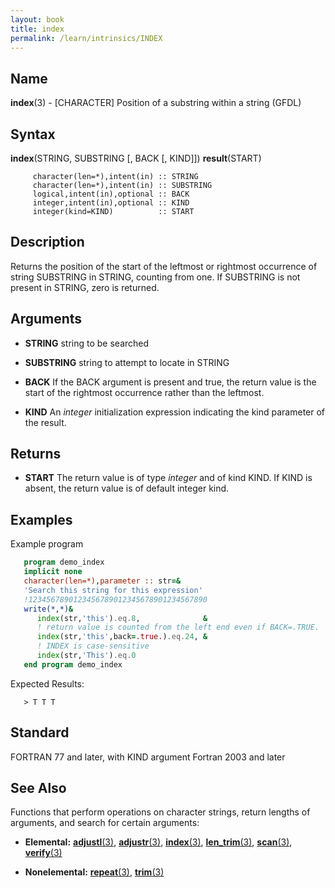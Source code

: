 ```yaml
---
layout: book
title: index
permalink: /learn/intrinsics/INDEX
---
```

## __Name__

__index__(3) - \[CHARACTER\] Position of a substring within a string
(GFDL)

## __Syntax__

__index__(STRING, SUBSTRING \[, BACK \[, KIND\]\]) __result__(START)

```
     character(len=*),intent(in) :: STRING
     character(len=*),intent(in) :: SUBSTRING
     logical,intent(in),optional :: BACK
     integer,intent(in),optional :: KIND
     integer(kind=KIND)          :: START
```

## __Description__

Returns the position of the start of the leftmost or rightmost
occurrence of string SUBSTRING in STRING, counting from one. If
SUBSTRING is not present in STRING, zero is returned.

## __Arguments__

  - __STRING__
    string to be searched

  - __SUBSTRING__
    string to attempt to locate in STRING

  - __BACK__
    If the BACK argument is present and true, the return value is the
    start of the rightmost occurrence rather than the leftmost.

  - __KIND__
    An _integer_ initialization expression indicating the kind parameter
    of the result.

## __Returns__

  - __START__
    The return value is of type _integer_ and of kind KIND. If KIND is
    absent, the return value is of default integer kind.

## __Examples__

Example program

```fortran
   program demo_index
   implicit none
   character(len=*),parameter :: str=&
   'Search this string for this expression'
   !1234567890123456789012345678901234567890
   write(*,*)&
      index(str,'this').eq.8,              &
      ! return value is counted from the left end even if BACK=.TRUE.
      index(str,'this',back=.true.).eq.24, &
      ! INDEX is case-sensitive
      index(str,'This').eq.0
   end program demo_index
```

Expected Results:

```
   > T T T
```

## __Standard__

FORTRAN 77 and later, with KIND argument Fortran 2003
and later

## __See Also__

Functions that perform operations on character strings, return lengths
of arguments, and search for certain arguments:

  - __Elemental:__
    [__adjustl__(3)](ADJUSTL), [__adjustr__(3)](ADJUSTR), [__index__(3)](INDEX), [__len\_trim__(3)](LEN_TRIM),
    [__scan__(3)](SCAN), [__verify__(3)](VERIFY)

  - __Nonelemental:__
    [__repeat__(3)](REPEAT), [__trim__(3)](TRIM)

